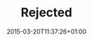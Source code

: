 ---
clipterms:
- Dolly (Dolly shot)
commentary: ''
date: '2015-03-20T11:37:26+01:00'
director_first: Martin
director_last: Scorsese
film: Taxi Driver
length: '1:13'
clip_original: http://stream.ccnmtl.columbia.edu/public/3d15b842-8e2c-4113-8009-13ff11a9a411-FLG_TEST_taxi_driver-mp4-aac-480w-850kbps-ffmpeg.mp4
source: 1997 Columbia Tristar Home Video
title: Rejected
year: '1976'
---